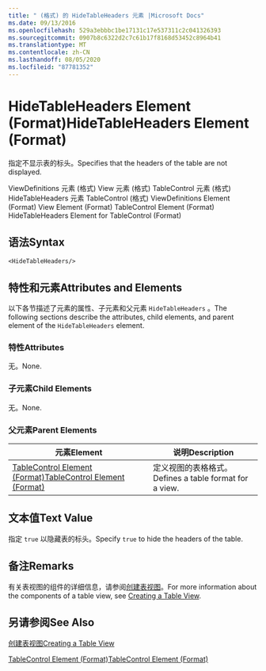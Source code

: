 ```yaml
---
title: " (格式) 的 HideTableHeaders 元素 |Microsoft Docs"
ms.date: 09/13/2016
ms.openlocfilehash: 529a3ebbbc1be17131c17e537311c2c041326393
ms.sourcegitcommit: 0907b8c6322d2c7c61b17f8168d53452c8964b41
ms.translationtype: MT
ms.contentlocale: zh-CN
ms.lasthandoff: 08/05/2020
ms.locfileid: "87781352"
---
```

# <a name="hidetableheaders-element-format"></a><span data-ttu-id="977ea-102">HideTableHeaders Element (Format)</span><span class="sxs-lookup"><span data-stu-id="977ea-102">HideTableHeaders Element (Format)</span></span>

<span data-ttu-id="977ea-103">指定不显示表的标头。</span><span class="sxs-lookup"><span data-stu-id="977ea-103">Specifies that the headers of the table are not displayed.</span></span>

<span data-ttu-id="977ea-104">ViewDefinitions 元素 (格式) View 元素 (格式) TableControl 元素 (格式) HideTableHeaders 元素 TableControl (格式) </span><span class="sxs-lookup"><span data-stu-id="977ea-104">ViewDefinitions Element (Format) View Element (Format) TableControl Element (Format) HideTableHeaders Element for TableControl (Format)</span></span>

## <a name="syntax"></a><span data-ttu-id="977ea-105">语法</span><span class="sxs-lookup"><span data-stu-id="977ea-105">Syntax</span></span>

```vb
<HideTableHeaders/>
```

## <a name="attributes-and-elements"></a><span data-ttu-id="977ea-106">特性和元素</span><span class="sxs-lookup"><span data-stu-id="977ea-106">Attributes and Elements</span></span>

<span data-ttu-id="977ea-107">以下各节描述了元素的属性、子元素和父元素 `HideTableHeaders` 。</span><span class="sxs-lookup"><span data-stu-id="977ea-107">The following sections describe the attributes, child elements, and parent element of the `HideTableHeaders` element.</span></span>

### <a name="attributes"></a><span data-ttu-id="977ea-108">特性</span><span class="sxs-lookup"><span data-stu-id="977ea-108">Attributes</span></span>

<span data-ttu-id="977ea-109">无。</span><span class="sxs-lookup"><span data-stu-id="977ea-109">None.</span></span>

### <a name="child-elements"></a><span data-ttu-id="977ea-110">子元素</span><span class="sxs-lookup"><span data-stu-id="977ea-110">Child Elements</span></span>

<span data-ttu-id="977ea-111">无。</span><span class="sxs-lookup"><span data-stu-id="977ea-111">None.</span></span>

### <a name="parent-elements"></a><span data-ttu-id="977ea-112">父元素</span><span class="sxs-lookup"><span data-stu-id="977ea-112">Parent Elements</span></span>

|<span data-ttu-id="977ea-113">元素</span><span class="sxs-lookup"><span data-stu-id="977ea-113">Element</span></span>|<span data-ttu-id="977ea-114">说明</span><span class="sxs-lookup"><span data-stu-id="977ea-114">Description</span></span>|
|-------------|-----------------|
|[<span data-ttu-id="977ea-115">TableControl Element (Format)</span><span class="sxs-lookup"><span data-stu-id="977ea-115">TableControl Element (Format)</span></span>](./tablecontrol-element-format.md)|<span data-ttu-id="977ea-116">定义视图的表格格式。</span><span class="sxs-lookup"><span data-stu-id="977ea-116">Defines a table format for a view.</span></span>|

## <a name="text-value"></a><span data-ttu-id="977ea-117">文本值</span><span class="sxs-lookup"><span data-stu-id="977ea-117">Text Value</span></span>

<span data-ttu-id="977ea-118">指定 `true` 以隐藏表的标头。</span><span class="sxs-lookup"><span data-stu-id="977ea-118">Specify `true` to hide the headers of the table.</span></span>

## <a name="remarks"></a><span data-ttu-id="977ea-119">备注</span><span class="sxs-lookup"><span data-stu-id="977ea-119">Remarks</span></span>

<span data-ttu-id="977ea-120">有关表视图的组件的详细信息，请参阅[创建表视图](./creating-a-table-view.md)。</span><span class="sxs-lookup"><span data-stu-id="977ea-120">For more information about the components of a table view, see [Creating a Table View](./creating-a-table-view.md).</span></span>

## <a name="see-also"></a><span data-ttu-id="977ea-121">另请参阅</span><span class="sxs-lookup"><span data-stu-id="977ea-121">See Also</span></span>

[<span data-ttu-id="977ea-122">创建表视图</span><span class="sxs-lookup"><span data-stu-id="977ea-122">Creating a Table View</span></span>](./creating-a-table-view.md)

[<span data-ttu-id="977ea-123">TableControl Element (Format)</span><span class="sxs-lookup"><span data-stu-id="977ea-123">TableControl Element (Format)</span></span>](./tablecontrol-element-format.md)
